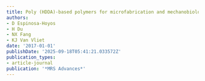 ```yaml
---
title: Poly (HDDA)-based polymers for microfabrication and mechanobiology
authors:
- D Espinosa-Hoyos
- H Du
- NX Fang
- KJ Van Vliet
date: '2017-01-01'
publishDate: '2025-09-18T05:41:21.033572Z'
publication_types:
- article-journal
publication: '*MRS Advances*'
---
```

